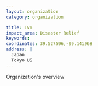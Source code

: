 ```yaml
---
layout: organization
category: organization

title: IVY
impact_area: Disaster Relief
keywords: 
coordinates: 39.527596,-99.141968
address: |
  Japan
  Tokyo US 
---
```

Organization's overview
